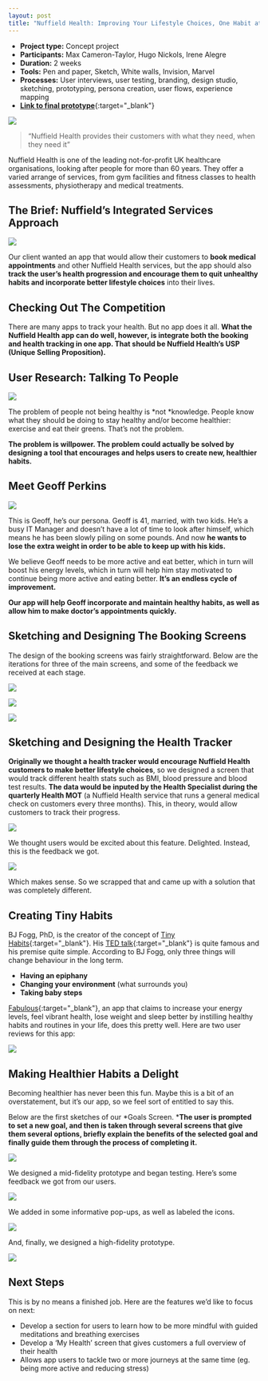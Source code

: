 ```yaml
---
layout: post
title: "Nuffield Health: Improving Your Lifestyle Choices, One Habit at a Time (concept project)"
---
```




* **Project type:** Concept project
* **Participants:** Max Cameron-Taylor, Hugo Nickols, Irene Alegre
* **Duration:** 2 weeks
* **Tools:** Pen and paper, Sketch, White walls, Invision, Marvel
* **Processes:** User interviews, user testing, branding, design studio, sketching, prototyping, persona creation, user flows, experience mapping
* [**Link to final prototype**](https://invis.io/KUE9O9534){:target="_blank"}

![](images/case_studies/nuffield_health/final_design.png)

> “Nuffield Health provides their customers with what they need, when they need
> it”

Nuffield Health is one of the leading not-for-profit UK healthcare
organisations, looking after people for more than 60 years. They offer a varied
arrange of services, from gym facilities and fitness classes to health
assessments, physiotherapy and medical treatments.

## The Brief: Nuffield’s Integrated Services Approach

![](images/case_studies/nuffield_health/venn_diagram.png)

Our client wanted an app that would allow their customers to **book medical
appointments** and other Nuffield Health services, but the app should also
**track the user’s health progression and encourage them to quit unhealthy
habits and incorporate better lifestyle choices** into their lives.

## Checking Out The Competition


There are many apps to track your health.
But no app does it all. **What the
Nuffield Health app can do well, however, is integrate both the booking and
health tracking in one app. That should be Nuffield Health’s USP (Unique Selling
Proposition).**

## User Research: Talking To People

![](images/case_studies/nuffield_health/user_feedback.png)



The problem of people not being healthy is *not *knowledge.
People know what they should be doing to stay healthy and/or become healthier:
exercise and eat their greens. That’s not the problem.

**The problem is willpower. The problem could actually be solved
by designing a tool that encourages and helps users to create new, healthier
habits.**

## Meet Geoff Perkins

![](images/case_studies/nuffield_health/persona_geoff.png)

This is Geoff, he’s our persona. Geoff is 41, married, with two kids. He’s a busy IT Manager and doesn’t have a lot of time to look after himself, which means he has been slowly piling on some pounds. And now **he wants to lose the extra weight in order to be able to keep up with his kids.**

We believe Geoff needs to be more active and eat better, which in turn will
boost his energy levels, which in turn will help him stay motivated to continue
being more active and eating better. **It’s an endless cycle of improvement.**

**Our app will help Geoff incorporate and maintain healthy habits, as well as
allow him to make doctor’s appointments quickly.**

## Sketching and Designing The Booking Screens

The design of the booking screens was fairly straightforward. Below are the
iterations for three of the main screens, and some of the feedback we received
at each stage.

![](images/case_studies/nuffield_health/booking_screens.png)

![](images/case_studies/nuffield_health/booking_two.png)

![](images/case_studies/nuffield_health/booking_three.png)

## Sketching and Designing the Health Tracker

**Originally we thought a health tracker would encourage Nuffield Health
customers to make better lifestyle choices**, so we designed a screen that would
track different health stats such as BMI, blood pressure and blood test results.
**The data would be inputed by the Health Specialist during the quarterly Health
MOT** (a Nuffield Health service that runs a general medical check on customers
every three months). This, in theory, would allow customers to track their
progress.

![](images/case_studies/nuffield_health/diagram.png)

We thought users would be excited about this feature. Delighted. Instead, this
is the feedback we got.

![](images/case_studies/nuffield_health/piece_of_feedback.png)

Which makes sense. So we scrapped that and came up with a solution that was
completely different.

## Creating Tiny Habits

BJ Fogg, PhD, is the creator of the concept of [Tiny
Habits](http://tinyhabits.com/){:target="_blank"}. His [TED
talk](https://www.youtube.com/watch?v=AdKUJxjn-R8&t=27s){:target="_blank"} is quite famous and his
premise quite simple. According to BJ Fogg, only three things will change
behaviour in the long term.

* **Having an epiphany**
* **Changing your environment** (what surrounds you)
* **Taking baby steps**

[Fabulous](https://play.google.com/store/apps/details?id=co.thefabulous.app&hl=en_GB){:target="_blank"},
an app that claims to increase your energy levels, feel vibrant health, lose
weight and sleep better by instilling healthy habits and routines in your life,
does this pretty well. Here are two user reviews for this app:

![](images/case_studies/nuffield_health/feedback_two.png)

## Making Healthier Habits a Delight

Becoming healthier has never been this fun. Maybe this is a bit of an
overstatement, but it’s our app, so we feel sort of entitled to say this.

Below are the first sketches of our *Goals Screen. ***The user is prompted to
set a new goal, and then is taken through several screens that give them several
options, briefly explain the benefits of the selected goal and finally guide
them through the process of completing it.**

![](images/case_studies/nuffield_health/screen_flow.png)

We designed a mid-fidelity prototype and began testing. Here’s some feedback we
got from our users.

![](images/case_studies/nuffield_health/feedback_one.png)

We added in some informative pop-ups, as well as labeled the icons.

![](images/case_studies/nuffield_health/bottom_buttons.png)

And, finally, we designed a high-fidelity prototype.

![](images/case_studies/nuffield_health/high_fidelity_prototype.png)



## Next Steps

This is by no means a finished job. Here are the features we’d like to focus on
next:

* Develop a section for users to learn how to be more mindful with guided
meditations and breathing exercises
* Develop a ‘My Health’ screen that gives customers a full overview of their
health
* Allows app users to tackle two or more journeys at the same time (eg. being more
active and reducing stress)
